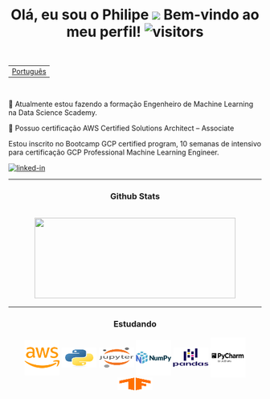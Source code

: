 <h1 align="center">
  Olá, eu sou o Philipe 
	<img src="https://raw.githubusercontent.com/iampavangandhi/iampavangandhi/master/gifs/Hi.gif" 
	     width="30px"> 
	Bem-vindo ao meu perfil! 
	<img src="https://visitor-badge.laobi.icu/badge?page_id=philipesantos136.philipesantos136" 
	     alt="visitors">
</h1>

<br>

<table align="left">
 <tr><td><a href="README.md">Português</a></td></tr>
</table>

<br>
<br>
<br>
<br>

<div align="left">
  <p>🌱 Atualmente estou fazendo a formação Engenheiro de Machine Learning na Data Science Scademy.</p>
  <p>🚀 Possuo certificação AWS Certified Solutions Architect – Associate</p>
  <p> Estou inscrito no Bootcamp GCP certified program, 10 semanas de intensivo para certificação GCP Professional Machine Learning Engineer.</p>
</div>

[![linked-in](https://img.shields.io/badge/Linkedin-0077B5?style=for-the-badge&logo=LinkedIn&logoColor=white)](https://www.linkedin.com/in/philipe-santos-0a2633179/)

---
<div align="center">
  <h3>Github Stats</h3>
  <br>
  <img height="160" width="400" src="https://github-readme-stats.vercel.app/api?username=philipesantos136&show_icons=true&theme=gruvbox"/>
</div>

---
<div align="center">
  <h3>Estudando</h3>
  <img align="center" alt="AWS" height="70" width="70" src="https://raw.githubusercontent.com/devicons/devicon/master/icons/amazonwebservices/amazonwebservices-plain-wordmark.svg">
  <img align="center" alt="Python" height="40" width="70" src="https://raw.githubusercontent.com/devicons/devicon/master/icons/python/python-original.svg">
  <img align="center" alt="Jupyter" height="40" width="70" src="https://raw.githubusercontent.com/devicons/devicon/master/icons/jupyter/jupyter-original-wordmark.svg">  
  <img align="center" alt="Numpy" height="70" width="70" src="https://raw.githubusercontent.com/devicons/devicon/master/icons/numpy/numpy-original-wordmark.svg">
  <img align="center" alt="Pandas" height="40" width="70" src="https://github.com/devicons/devicon/blob/master/icons/pandas/pandas-original-wordmark.svg">
  <img align="center" alt="PyCharm" height="80" width="70" src="https://github.com/devicons/devicon/blob/master/icons/pycharm/pycharm-original-wordmark.svg">
  <img align="center" alt="TensorFlow" height="25" width="70" src="https://raw.githubusercontent.com/devicons/devicon/master/icons/tensorflow/tensorflow-original.svg">
  <br>
  
</div>
